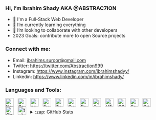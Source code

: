 ### Hi, I’m Ibrahim Shady AKA @ABSTRAC7ION</h1>
- 👀 I'm a Full-Stack Web Developer
- 🌱 I’m currently learning everything
- 💞️ I’m looking to collaborate with other developers
- 2023 Goals: contribute more to open Source projects

### Connect with me:
- Email: ibrahims.suroor@gmail.com<br>
- Twitter: https://twitter.com/Abstraction999<br>
- Instagram: https://www.instagram.com/ibrahimshadyy/<br>
- Linkedin: https://www.linkedin.com/in/ibrahimshady/ 

### Languages and Tools:

<img align="left" alt="Nextjs" width="26px" src="https://cdn.jsdelivr.net/gh/devicons/devicon/icons/nextjs/nextjs-original.svg" style="padding-right:10px;" />
<img align="left" alt="React" width="26px" src="https://cdn.jsdelivr.net/gh/devicons/devicon/icons/react/react-original.svg" style="padding-right:10px;" />
<img align="left" alt="nodejs" width="26px" src="https://cdn.jsdelivr.net/gh/devicons/devicon/icons/nodejs/nodejs-original.svg" style="padding-right:10px;" />
<img align="left" alt="Typescript" width="26px" src="https://cdn.jsdelivr.net/gh/devicons/devicon/icons/typescript/typescript-original.svg" style="padding-right:10px;" />
<img align="left" alt="Typescript" width="26px" src="https://cdn.jsdelivr.net/gh/devicons/devicon/icons/typescript/typescript-original.svg" style="padding-right:10px;" />
<img align="left" alt="Svelte" width="26px" src="https://cdn.jsdelivr.net/gh/devicons/devicon/icons/svelte/svelte-original.svg" style="padding-right:10px;"/>
<img align="left" alt="Postgresql" width="26px" src="https://cdn.jsdelivr.net/gh/devicons/devicon/icons/postgresql/postgresql-original.svg" style="padding-right:10px;" />
<img align="left" alt="jQuery" width="26px" src="https://cdn.jsdelivr.net/gh/devicons/devicon/icons/jquery/jquery-original.svg" style="padding-right:10px;" />
<img align="left" alt="HTML5" width="26px" src="https://cdn.jsdelivr.net/gh/devicons/devicon/icons/html5/html5-original.svg" style="padding-right:10px;" />
<img align="left" alt="CSS3" width="26px" src="https://cdn.jsdelivr.net/gh/devicons/devicon/icons/css3/css3-original.svg" style="padding-right:10px;" />
<img align="left" alt="Sass" width="26px" src="https://cdn.jsdelivr.net/gh/devicons/devicon/icons/sass/sass-original.svg" style="padding-right:10px;" />
<img align="left" alt="Git" width="26px" src="https://cdn.jsdelivr.net/gh/devicons/devicon/icons/git/git-original.svg" style="padding-right:10px;" />
<img align="left" alt="GitHub" width="26px" src="https://user-images.githubusercontent.com/3369400/139447912-e0f43f33-6d9f-45f8-be46-2df5bbc91289.png" style="padding-right:10px;" />
<img align="left" alt="tailwindcss" width="26px" src="https://cdn.jsdelivr.net/gh/devicons/devicon/icons/tailwindcss/tailwindcss-plain.svg" style="padding-right:10px;" />
<br />
<br />

<details>
  <summary>:zap: GitHub Stats</summary>

<img src="https://github-readme-stats.vercel.app/api?username=ABSTRAC7ION&show_icons=true&theme=dark&locale=en" alt="Ibrahim Shady" />
<img src="https://github-readme-stats.vercel.app/api/top-langs?username=ABSTRAC7ION&show_icons=true&theme=dark&locale=en&layout=compact" alt="Ibrahim Shady"/>
<p><img align="center" src="https://github-readme-streak-stats.herokuapp.com/?user=ABSTRAC7ION&theme=dark" alt="Chinmay Kotkar" /></p>

</details>


